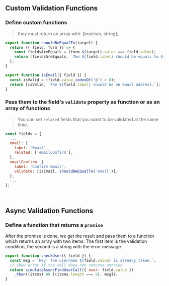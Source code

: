 ## Custom Validation Functions

### Define custom functions

> they must return an array with: [boolean, string];

```javascript
export function shouldBeEqualTo(target) {
  return ({ field, form }) => {
    const fieldsAreEquals = (form.$(target).value === field.value);
    return [fieldsAreEquals, `The ${field.label} should be equals to ${form.$(target).label}`];
  };
}

export function isEmail({ field }) {
  const isValid = (field.value.indexOf('@') > 0);
  return [isValid, `The ${field.label} should be an email address.`];
}
```

### Pass them to the field's `validate` property as function or as an array of functions

> You can set `related` fields that you want to be validated at the same time.

```javascript
const fields = {
  ...
  email: {
    label: 'Email',
    related: ['emailConfirm'],
  },
  emailConfirm: {
    label: 'Confirm Email',
    validate: [isEmail, shouldBeEqualTo('email')],
  },
  ...
};
```

<br>

## Async Validation Functions

### Define a function that returns a `promise`

After the promise is done, we get the result and pass them to a function which returns an array with two items: The first item is the validation condition, the second is a string with the error message.

```javascript
export function checkUser({ field }) {
  const msg = `Hey! The username ${field.value} is already taken.`;
  // show error if the call does not returns entries
  return simulateAsyncFindUserCall({ user: field.value })
    .then((items) => [(items.length === 0), msg]);
}
```
